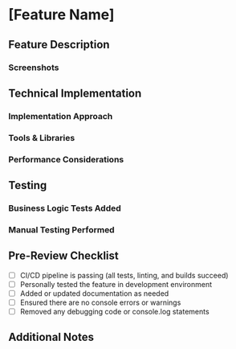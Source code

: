 # [Feature Name]

## Feature Description

<!-- Provide a clear and concise description of the feature implemented in this PR -->

### Screenshots

<!-- Include screenshots or videos showing the feature in action -->
<!-- For UI changes, before/after screenshots are especially helpful -->

## Technical Implementation

<!-- Describe how you implemented the feature from a technical perspective -->

### Implementation Approach

<!-- Explain the approach you took to implement this feature -->
<!-- Why did you choose this particular approach? -->
<!-- Were there alternative approaches considered? Why weren't they chosen? -->

### Tools & Libraries

<!-- List any new tools, libraries, or frameworks used and why they were selected -->

### Performance Considerations

<!-- Discuss any performance implications of your implementation -->
<!-- Include performance metrics if available -->

## Testing

<!-- Focus only on meaningful business logic tests that validate important functionality -->
<!-- Do NOT list trivial tests like basic component rendering -->

### Business Logic Tests Added

<!-- List the key business logic tests you've added -->
<!-- Explain what each test verifies and why it's important -->

### Manual Testing Performed

<!-- Describe the manual testing you've done to validate the feature -->

## Pre-Review Checklist

<!-- Make sure all items are checked before requesting review -->

- [ ] CI/CD pipeline is passing (all tests, linting, and builds succeed)
- [ ] Personally tested the feature in development environment
- [ ] Added or updated documentation as needed
- [ ] Ensured there are no console errors or warnings
- [ ] Removed any debugging code or console.log statements

## Additional Notes

<!-- Any additional information that might be helpful for reviewers -->
